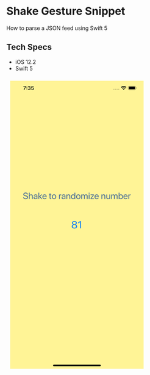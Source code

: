 # Shake Gesture Snippet

How to parse a JSON feed using Swift 5

## Tech Specs

- iOS 12.2
- Swift 5

<p>
  <img align="center" style="padding: 10px;" src="images/image1.png" width="350" title="Image 1">
</p>

